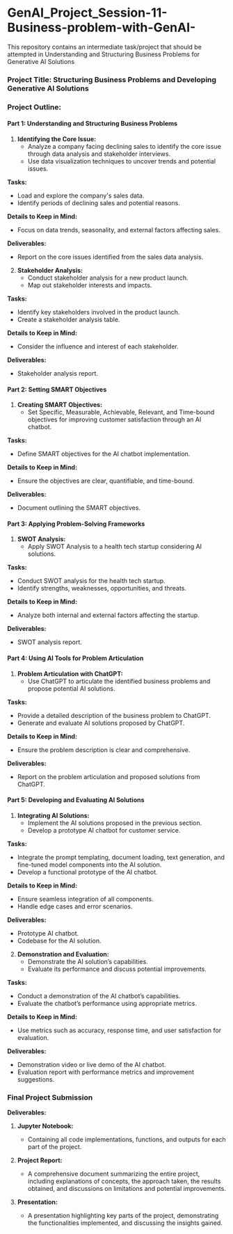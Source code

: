 # GenAI_Project_Session-11-Business-problem-with-GenAI-
This repository contains an intermediate task/project that should be attempted in Understanding and Structuring Business Problems for Generative AI Solutions

### Project Title: Structuring Business Problems and Developing Generative AI Solutions

### Project Outline:

#### Part 1: Understanding and Structuring Business Problems

1. **Identifying the Core Issue:**
   - Analyze a company facing declining sales to identify the core issue through data analysis and stakeholder interviews.
   - Use data visualization techniques to uncover trends and potential issues.

**Tasks:**
- Load and explore the company's sales data.
- Identify periods of declining sales and potential reasons.

**Details to Keep in Mind:**
- Focus on data trends, seasonality, and external factors affecting sales.

**Deliverables:**
- Report on the core issues identified from the sales data analysis.

2. **Stakeholder Analysis:**
   - Conduct stakeholder analysis for a new product launch.
   - Map out stakeholder interests and impacts.

**Tasks:**
- Identify key stakeholders involved in the product launch.
- Create a stakeholder analysis table.

**Details to Keep in Mind:**
- Consider the influence and interest of each stakeholder.

**Deliverables:**
- Stakeholder analysis report.

#### Part 2: Setting SMART Objectives

1. **Creating SMART Objectives:**
   - Set Specific, Measurable, Achievable, Relevant, and Time-bound objectives for improving customer satisfaction through an AI chatbot.

**Tasks:**
- Define SMART objectives for the AI chatbot implementation.

**Details to Keep in Mind:**
- Ensure the objectives are clear, quantifiable, and time-bound.

**Deliverables:**
- Document outlining the SMART objectives.

#### Part 3: Applying Problem-Solving Frameworks

1. **SWOT Analysis:**
   - Apply SWOT Analysis to a health tech startup considering AI solutions.

**Tasks:**
- Conduct SWOT analysis for the health tech startup.
- Identify strengths, weaknesses, opportunities, and threats.

**Details to Keep in Mind:**
- Analyze both internal and external factors affecting the startup.

**Deliverables:**
- SWOT analysis report.

#### Part 4: Using AI Tools for Problem Articulation

1. **Problem Articulation with ChatGPT:**
   - Use ChatGPT to articulate the identified business problems and propose potential AI solutions.

**Tasks:**
- Provide a detailed description of the business problem to ChatGPT.
- Generate and evaluate AI solutions proposed by ChatGPT.

**Details to Keep in Mind:**
- Ensure the problem description is clear and comprehensive.

**Deliverables:**
- Report on the problem articulation and proposed solutions from ChatGPT.

#### Part 5: Developing and Evaluating AI Solutions

1. **Integrating AI Solutions:**
   - Implement the AI solutions proposed in the previous section.
   - Develop a prototype AI chatbot for customer service.

**Tasks:**
- Integrate the prompt templating, document loading, text generation, and fine-tuned model components into the AI solution.
- Develop a functional prototype of the AI chatbot.

**Details to Keep in Mind:**
- Ensure seamless integration of all components.
- Handle edge cases and error scenarios.

**Deliverables:**
- Prototype AI chatbot.
- Codebase for the AI solution.

2. **Demonstration and Evaluation:**
   - Demonstrate the AI solution’s capabilities.
   - Evaluate its performance and discuss potential improvements.

**Tasks:**
- Conduct a demonstration of the AI chatbot’s capabilities.
- Evaluate the chatbot’s performance using appropriate metrics.

**Details to Keep in Mind:**
- Use metrics such as accuracy, response time, and user satisfaction for evaluation.

**Deliverables:**
- Demonstration video or live demo of the AI chatbot.
- Evaluation report with performance metrics and improvement suggestions.

### Final Project Submission

**Deliverables:**
1. **Jupyter Notebook:**
   - Containing all code implementations, functions, and outputs for each part of the project.

2. **Project Report:**
   - A comprehensive document summarizing the entire project, including explanations of concepts, the approach taken, the results obtained, and discussions on limitations and potential improvements.

3. **Presentation:**
   - A presentation highlighting key parts of the project, demonstrating the functionalities implemented, and discussing the insights gained.
